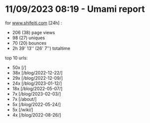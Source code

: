 # 11/09/2023 08:19 - Umami report
for www.shifeiti.com [24h] :

 - 206 (38) page views
 - 98 (27) uniques
 - 70 (20) bounces
 - 2h 39' 13'' (26' 7'') totaltime


top 10 urls:
 - 50x [/]
 - 38x [/blog/2022-12-22/]
 - 29x [/blog/2022-12-09/]
 - 24x [/blog/2023-01-12/]
 - 18x [/blog/2022-05-07/]
 - 7x [/blog/2023-02-03/]
 - 7x [/about/]
 - 5x [/blog/2022-05-24/]
 - 5x [/wiki/]
 - 4x [/blog/2022-08-26/]


